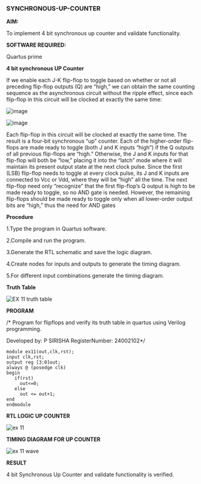 ### SYNCHRONOUS-UP-COUNTER

**AIM:**

To implement 4 bit synchronous up counter and validate functionality.

**SOFTWARE REQUIRED:**

Quartus prime



**4 bit synchronous UP Counter**

If we enable each J-K flip-flop to toggle based on whether or not all preceding flip-flop outputs (Q) are “high,” we can obtain the same counting sequence as the asynchronous circuit without the ripple effect, since each flip-flop in this circuit will be clocked at exactly the same time:

![image](https://github.com/naavaneetha/SYNCHRONOUS-UP-COUNTER/assets/154305477/d5db3fa0-e413-404c-b80e-b2f39d82e7e8)


![image](https://github.com/naavaneetha/SYNCHRONOUS-UP-COUNTER/assets/154305477/52cb61eb-d04b-442d-810c-31185a68410b)

Each flip-flop in this circuit will be clocked at exactly the same time.
The result is a four-bit synchronous “up” counter. Each of the higher-order flip-flops are made ready to toggle (both J and K inputs “high”) if the Q outputs of all previous flip-flops are “high.”
Otherwise, the J and K inputs for that flip-flop will both be “low,” placing it into the “latch” mode where it will maintain its present output state at the next clock pulse.
Since the first (LSB) flip-flop needs to toggle at every clock pulse, its J and K inputs are connected to Vcc or Vdd, where they will be “high” all the time.
The next flip-flop need only “recognize” that the first flip-flop’s Q output is high to be made ready to toggle, so no AND gate is needed.
However, the remaining flip-flops should be made ready to toggle only when all lower-order output bits are “high,” thus the need for AND gates

**Procedure**

1.Type the program in Quartus software.

2.Compile and run the program.

3.Generate the RTL schematic and save the logic diagram.

4.Create nodes for inputs and outputs to generate the timing diagram.

5.For different input combinations generate the timing diagram.

**Truth Table**

![EX 11 truth table](https://github.com/user-attachments/assets/bf61ed64-4b55-4068-b41a-bc8c2ba11529)

**PROGRAM**

/* Program for flipflops and verify its truth table in quartus using Verilog programming. 

Developed by: P SIRISHA  RegisterNumber: 24002102*/

```
module ex11(out,clk,rst);
input clk,rst;
output reg [3:0]out;
always @ (posedge clk)
begin
   if(rst)
     out<=0;
   else 
     out <= out+1;
end
endmodule
```

**RTL LOGIC UP COUNTER**

![ex 11](https://github.com/user-attachments/assets/ff2da0fd-67af-4f40-9157-5bc2a2ea45a2)

**TIMING DIAGRAM FOR UP COUNTER**

![ex 11 wave](https://github.com/user-attachments/assets/c35211a7-b17a-4bf5-b8f5-04d7e10cb182)


**RESULT**

 4 bit Synchronous Up Counter and validate functionality is verified.
